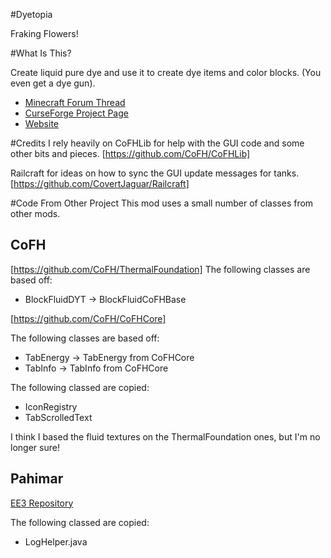 #Dyetopia

Fraking Flowers!

#What Is This?

Create liquid pure dye and use it to create dye items and color blocks.
(You even get a dye gun).

* [Minecraft Forum Thread](http://www.minecraftforum.net/forums/mapping-and-modding/minecraft-mods/wip-mods/2262586-dyetopia-fraking-flowers)
* [CurseForge Project Page](http://minecraft.curseforge.com/mc-mods/226037-dyetopia)
* [Website](http://www.zen121381.zen.co.uk/dyetopia/index.shtml)

#Credits
I rely heavily on CoFHLib for help with the GUI code and some other bits and pieces.
[https://github.com/CoFH/CoFHLib]

Railcraft for ideas on how to sync the GUI update messages for tanks.
[https://github.com/CovertJaguar/Railcraft]

#Code From Other Project
This mod uses a small number of classes from other mods.
## CoFH
[https://github.com/CoFH/ThermalFoundation]
The following classes are based off:

* BlockFluidDYT -> BlockFluidCoFHBase

[https://github.com/CoFH/CoFHCore]

The following classes are based off:

* TabEnergy -> TabEnergy from CoFHCore
* TabInfo -> TabInfo from CoFHCore

The following classed are copied:

* IconRegistry
* TabScrolledText

I think I based the fluid textures on the ThermalFoundation ones, but I'm no longer sure!

## Pahimar
[EE3 Repository](https://github.com/pahimar/Equivalent-Exchange-3)

The following classed are copied:

* LogHelper.java
